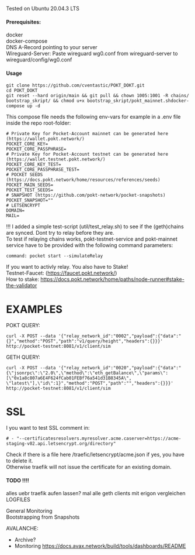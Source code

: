 Tested on Ubuntu 20.04.3 LTS

#### Prerequisites:
docker <br />
docker-compose <br />
DNS A-Record pointing to your server <br />
Wireguard-Server: Paste wireguard wg0.conf from wireguard-server to wireguard/config/wg0.conf <br />

#### Usage

```
git clone https://github.com/cventastic/POKT_DOKT.git
cd POKT_DOKT
git reset --hard origin/main && git pull && chown 1005:1001 -R chains/ bootstrap_skript/ && chmod u+x bootstrap_skript/pokt_mainnet.shdocker-compose up -d
```

This compose file needs the following env-vars for example in a .env file inside the repo root-folder:
```
# Private Key for Pocket-Account mainnet can be generated here (https://wallet.pokt.network/)
POCKET_CORE_KEY=
POCKET_CORE_PASSPHRASE=
# Private Key for Pocket-Account testnet can be generated here (https://wallet.testnet.pokt.network/)
POCKET_CORE_KEY_TEST=
POCKET_CORE_PASSPHRASE_TEST=
# POCKET SEEDS (https://docs.pokt.network/home/resources/references/seeds)
POCKET_MAIN_SEEDS=
POCKET_TEST_SEEDS=
# SNAPSHOT (https://github.com/pokt-network/pocket-snapshots)
POCKET_SNAPSHOT=""
# LETSENCRYPT
DOMAIN=
MAIL=
```

!!! I added a simple test-script (util/test_relay.sh) to see if the (geth)chains are synced. Dont try to relay before they are. <br />
To test if relaying chains works, pokt-testnet-service and pokt-mainnet service have to be provided with the following command parameters:
```
command: pocket start --simulateRelay
``` 
If you want to activly relay. You also have to Stake! <br />
Testnet-Faucet: (https://faucet.pokt.network/) <br />
How to stake: https://docs.pokt.network/home/paths/node-runner#stake-the-validator <br />

# EXAMPLES

POKT QUERY:
```
curl -X POST --data '{"relay_network_id":"0002","payload":{"data":"{}","method":"POST","path":"v1/query/height","headers":{}}}' http://pocket-testnet:8081/v1/client/sim
```
GETH QUERY:
```
curl -X POST --data '{"relay_network_id":"0020","payload":{"data":"{\"jsonrpc\":\"2.0\",\"method\":\"eth_getBalance\",\"params\":[\"0x1a8c807a6E4F624fCab01FEBf76a541d31B8345A\", \"latest\"],\"id\":1}","method":"POST","path":"","headers":{}}}' http://pocket-testnet:8081/v1/client/sim
```

# SSL
I you want to test SSL comment in:
```
# - "--certificatesresolvers.myresolver.acme.caserver=https://acme-staging-v02.api.letsencrypt.org/directory" 
```
Check if there is a file here /traefic/letsencrypt/acme.json if yes, you have to delete it. <br /> 
Otherwise traefik will not issue the certificate for an existing domain. <br />

#### TODO !!!! 
alles uebr traefik aufen lassen?
mal alle geth clients mit erigon vergleichen
LOGFILES

General Monitoring <br />
Bootstrapping from Snapshots <br />

AVALANCHE:
- Archive?
- Monitoring https://docs.avax.network/build/tools/dashboards/README